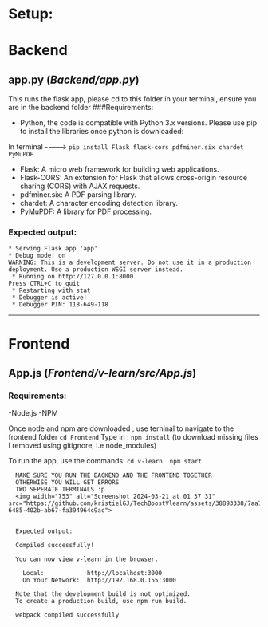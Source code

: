# Setup:

# Backend
## app.py (*Backend/app.py*)
This runs the flask app, please cd to this folder in your terminal, ensure you are in the backend folder 
###Requirements: 
- Python, the code is compatible with Python 3.x versions. 
  Please use pip to install the libraries once python is downloaded:

 In terminal ---->  ```pip install Flask flask-cors pdfminer.six chardet PyMuPDF```
                
  - Flask: A micro web framework for building web applications.
  - Flask-CORS: An extension for Flask that allows cross-origin resource sharing (CORS) with AJAX requests.
  - pdfminer.six: A PDF parsing library.
  - chardet: A character encoding detection library.
  - PyMuPDF: A library for PDF processing.

### Expected output: 

```
* Serving Flask app 'app'
* Debug mode: on
WARNING: This is a development server. Do not use it in a production deployment. Use a production WSGI server instead.
 * Running on http://127.0.0.1:8000
Press CTRL+C to quit
 * Restarting with stat
 * Debugger is active!
 * Debugger PIN: 118-649-118
```
- - - - - - - - - - - - - - - - - - - - - - - - - - - - - - - - - - - - - - - - - - - - - -
# Frontend
## App.js (*Frontend/v-learn/src/App.js*)
 ### Requirements:
-Node.js
-NPM 

Once node and npm are downloaded , use terninal to navigate to the frontend folder 
```cd Frontend```
Type in : ```npm install```   (to download missing files I removed using gitignore, i.e node_modules)          

To run the app, use the commands:   ``` cd v-learn 
                                        npm start ```

      MAKE SURE YOU RUN THE BACKEND AND THE FRONTEND TOGETHER 
      OTHERWISE YOU WILL GET ERRORS
      TWO SEPERATE TERMINALS :p
      <img width="753" alt="Screenshot 2024-03-21 at 01 37 31" src="https://github.com/kristielGJ/TechBoostVlearn/assets/38893338/7aa7c21a-6485-402b-ab67-fa394964c9ac">


      Expected output:
      
      Compiled successfully!

      You can now view v-learn in the browser.

        Local:            http://localhost:3000
        On Your Network:  http://192.168.0.155:3000

      Note that the development build is not optimized.
      To create a production build, use npm run build.

      webpack compiled successfully
